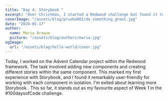 ```yaml
---
title: "Day 4: Storybook "
excerpt: "Over Christmas, I started a Redwood challenge but found it tough amidst life and demo day approaching. Opting for the 100 days of code, I faced hurdles switching from npm to yarn and initializing the project due to incomplete documentation review. The initial challenge of building an SVG icon component prompted a return to documentation and tutorials for better understanding of Redwood's React components. "
coverImage: "/assets/blog/prueba001/do_something_great.jpg"
date: "2024-01-17"
author:
  name: Maria Araque
  picture: "/assets/blog/authors/maria.jpg"
ogImage:
  url: "/assets/blog/hello-world/cover.jpg"
---
```

Today, I worked on the Advent Calendar project within the Redwood framework. The task involved adding new components and creating different stories within the same component. This marked my first experience with Storybook, and I found it remarkably user-friendly for working with each component in isolation. I'm exited about learning more Storybook . This so far, it stands out as my favourite aspect of Week 1 in the #100daysofCode challenge.